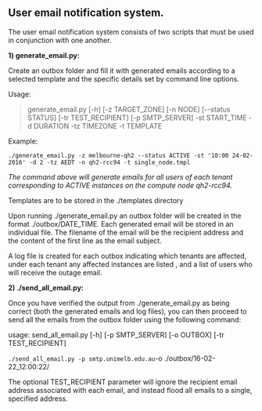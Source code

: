 User email notification system.
--------------------------------
The user email notification system consists of two scripts that must be 
used in conjunction with one another.

**1) generate_email.py:** 

Create an outbox folder and fill it with generated emails according to a 
selected template and the specific details set by command line options.

Usage:
> generate_email.py [-h] [-z TARGET_ZONE] [-n NODE] [--status STATUS] 
> [-tr TEST_RECIPIENT] [-p SMTP_SERVER] -st START_TIME -d DURATION 
> -tz TIMEZONE -t TEMPLATE

Example:

`./generate_email.py -z melbourne-qh2 --status ACTIVE -st '10:00 24-02-2016' -d 2 -tz AEDT -n qh2-rcc94 -t single_node.tmpl`

*The command above will generate emails for all users of each tenant 
corresponding to ACTIVE instances on the compute node qh2-rcc94.*

Templates are to be stored in the ./templates directory

Upon running ./generate_email.py an outbox folder will be created in the format
./outbox/DATE_TIME. Each generated email will be stored in an individual file. 
The filename of the email will be the recipient address and the content of the 
first line as the email subject.

A log file is created for each outbox indicating which tenants are affected,
under each tenant any affected instances are listed , and a list of users 
who will receive the outage email.

**2) ./send_all_email.py:** 

Once you have verified the output from ./generate_email.py as being correct 
(both the generated emails and log files), you can then proceed to send all 
the emails from the outbox folder using the following command:

usage: send_all_email.py [-h] [-p SMTP_SERVER] [-o OUTBOX]
                         [-tr TEST_RECIPIENT]

`./send_all_email.py -p smtp.unimelb.edu.au`-o ./outbox/16-02-22_12:00:22/ 

The optional TEST_RECIPIENT parameter will ignore the recipient email address 
associated with each email, and instead flood all emails to a single, 
specified address.
